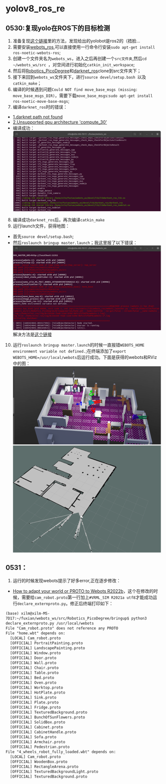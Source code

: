 # yolov8_ros_re  
## 0530:复现yolo在ROS下的目标检测  
1. 准备复现[这个链接](https://www.youtube.com/watch?v=XqibXP4lwgA)里的方法，发现给出的yolobot是ros2的（捂脸...  
2. 需要安装[webots_ros](http://wiki.ros.org/webots_ros),可以直接使用一行命令行安装`sudo apt-get install ros-noetic-webots-ros`;  
3. 创建一个文件夹名为`webots_ws`，进入之后再创建一个`src文件夹`,然后`cd ~/webots_ws/src `，对空间进行初始化`catkin_init_workspace`;   
4. 然后将[Robotics_PicoDegree](https://github.com/Soft-illusion/Robotics_PicoDegree/tree/main)和[darknet_ros](https://github.com/leggedrobotics/darknet_ros)clone到src文件夹下；  
5. 接下来回到`webots_ws`文件夹下，进行`source devel/setup.bash `以及`catkin_make`；  
6. 编译的时候遇到问题`Could NOT find move_base_msgs (missing: move_base_msgs_DIR)`，需要下载`move_base_msgs`:`sudo apt-get install ros-noetic-move-base-msgs`;  
7. 编译`darknet_ros`时的错误：  
- [1.darknet path not found](https://github.com/leggedrobotics/darknet_ros/issues/12)  
- [2.Unsupported gpu architecture 'compute_30'](https://github.com/leggedrobotics/darknet_ros/issues/363)  
- 编译成功：  
![](https://github.com/XxxuLimei/yolov8_ros_re/blob/main/picture/WeChat%20Image_20230530134330.png)  
8. 编译成功`darknet_ros`后，再次编译`catkin_make`  
9. 运行launch文件，获得地图：  
- 首先`source devel/setup.bash`;  
- 然后`roslaunch bringup master.launch`；我这里报了以下错误：   
![](https://github.com/XxxuLimei/yolov8_ros_re/blob/main/picture/WeChat%20Image_20230530132821.png)  
解决方法是[这个链接](https://blog.csdn.net/qq_41925420/article/details/86061739)  
10. 运行`roslaunch bringup master.launch`的时候一直报错`WEBOTS_HOME environment variable not defined.`;在终端添加了`export WEBOTS_HOME=/usr/local/webots`后运行成功。下面是获得的webots和RViz中的图：  
![](https://github.com/XxxuLimei/yolov8_ros_re/blob/main/picture/Screenshot%20from%202023-05-30%2021-03-52.png)  
![](https://github.com/XxxuLimei/yolov8_ros_re/blob/main/picture/Screenshot%20from%202023-05-30%2021-04-23.png)  
## 0531：  
1. 运行的时候发现webots提示了好多error,正在逐步修改：  
- [How to adapt your world or PROTO to Webots R2022b](https://github.com/cyberbotics/webots/wiki/How-to-adapt-your-world-or-PROTO-to-Webots-R2022b)，这个在修改的时候，需要给`cam_robot.proto`第一行加上`#VRML_SIM R2021a utf8`才能成功运行`declare_externproto.py`。修正后终端打印如下：  
```
(base) xilm@xilm-MS-7D17:~/fuxian/webots_ws/src/Robotics_PicoDegree/bringup$ python3 declare_externproto.py /usr/local/webots
File "Cam_robot.proto" does not reference any PROTO
File "home.wbt" depends on:
  [LOCAL] Cam_robot.proto
  [OFFICIAL] PortraitPainting.proto
  [OFFICIAL] LandscapePainting.proto
  [OFFICIAL] Window.proto
  [OFFICIAL] Door.proto
  [OFFICIAL] Wall.proto
  [OFFICIAL] Chair.proto
  [OFFICIAL] Table.proto
  [OFFICIAL] Bed.proto
  [OFFICIAL] Oven.proto
  [OFFICIAL] Worktop.proto
  [OFFICIAL] HotPlate.proto
  [OFFICIAL] Sink.proto
  [OFFICIAL] Plate.proto
  [OFFICIAL] Fridge.proto
  [OFFICIAL] TexturedBackground.proto
  [OFFICIAL] BunchOfSunFlowers.proto
  [OFFICIAL] SolidBox.proto
  [OFFICIAL] Cabinet.proto
  [OFFICIAL] CabinetHandle.proto
  [OFFICIAL] Sofa.proto
  [OFFICIAL] Armchair.proto
  [OFFICIAL] Pedestrian.proto
File "4_wheels_robot_fully_loaded.wbt" depends on:
  [LOCAL] Cam_robot.proto
  [OFFICIAL] WoodenBox.proto
  [OFFICIAL] RectangleArena.proto
  [OFFICIAL] TexturedBackgroundLight.proto
  [OFFICIAL] TexturedBackground.proto
```  
